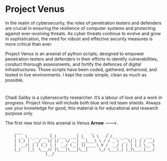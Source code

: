 # Project Venus

In the realm of cybersecurity, the roles of penetration testers and defenders are crucial in ensuring the resilience of computer systems and protecting against ever-evolving threats.
As cyber threats continue to evolve and grow in sophistication, the need for robust and effective security measures is more critical than ever.

Project Venus is an arsenal of python scripts, designed to empower penetration testers and defenders in their efforts to identify vulnerabilities, conduct thorough assessments, and fortify the defences of digital infrastructures. Those scripts have been coded, gathered, enhanced, and tested in live environments.
I kept the code simple, clean as much as possible.

#
Chadi Saliby is a cybersecurity researcher.
It’s a labour of love and a work in progress. 
Project Venus will include both blue and red team shields. 
Always use your knowledge for good, this material is for educational and research purpose only.

The first new tool in this arsenal is Venus **Arrow** --->.

        ____            _           _     __     __                   
        |  _ \ _ __ ___ (_) ___  ___| |_   \ \   / /__ _ __  _   _ ___ 
        | |_) | '__/ _ \| |/ _ \/ __| __|___\ \ / / _ \ '_ \| | | / __|
        |  __/| | | (_) | |  __/ (__| ||_____\ V /  __/ | | | |_| \__ \
        |_|   |_|  \___// |\___|\___|\__|     \_/ \___|_| |_|\__,_|___/
                      |__/                                             
